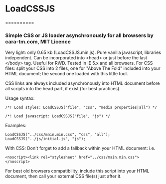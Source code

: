 # LoadCSSJS
==========

### Simple CSS or JS loader asynchronously for all browsers by cara-tm.com, MIT Licence

Very light: only 0.65 kb (LoadCSSJS.min.js). Pure vanilla javascript, libraries independent. Can be incorporated into &lt;head&gt; or just before the last &lt;/body&gt; tag. Useful for RWD. Tested in IE 5.x and all browsers. For CSS files: split your CSS into 2 files, one for "Above The Fold" included into your HTML document; the second one loaded with this little tool.

CSS links are always included asynchronously into HTML document before all scripts into the head part, if exist (for best practices).

Usage syntax:

    /*! Load styles: LoadCSSJS("file", "css", "media properties|all") */
    
    /*! Load javascript: LoadCSSJS("file", "js") */

Examples:

    LoadCSSJS("../css/main.min.css", "css", "all");
    LoadCSSJS("../js/initial.js", "js");

With CSS: Don't forget to add a fallback within your HTML document:
i.e.

    <noscript><link rel="stylesheet" href="../css/main.min.css"></noscript>

For best old browsers compatibility, include this script into your HTML document, then call your external CSS file(s) just after it.
